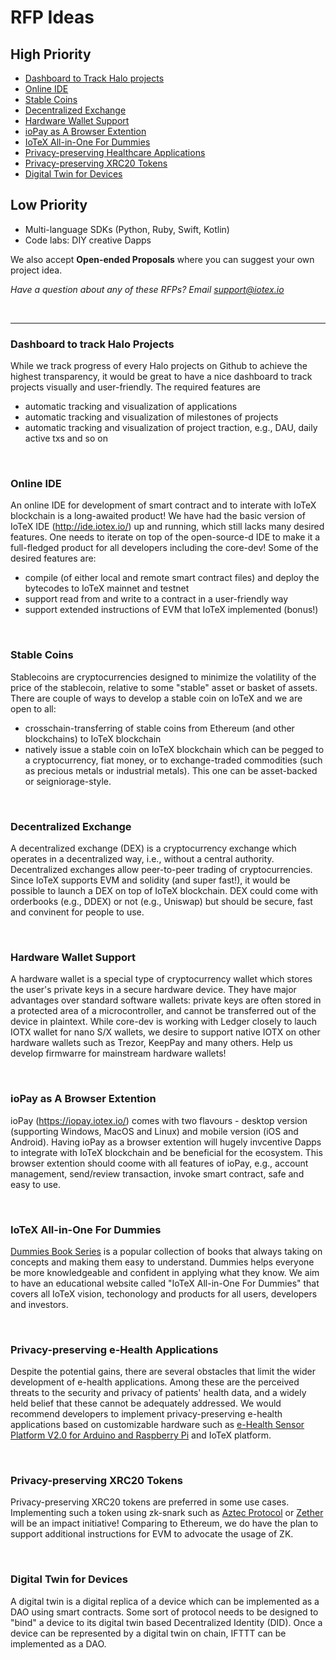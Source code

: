 # RFP Ideas

## High Priority
- [Dashboard to Track Halo projects](#dashboard-to-track-halo-projects)
- [Online IDE](#online-ide)
- [Stable Coins](#stalbe-coins)
- [Decentralized Exchange](#decentralized-exchange)
- [Hardware Wallet Support](#hardware-wallet-support)
- [ioPay as A Browser Extention](#iopay-as-a-browser-extention)
- [IoTeX All-in-One For Dummies](#iotex-all-in-one-for-dummies)
- [Privacy-preserving Healthcare Applications](#privacy-preserving-e-health-applications)
- [Privacy-preserving XRC20 Tokens](#privacy-preserving-xrc20-tokens)
- [Digital Twin for Devices](#digital-twin-for-devices)


## Low Priority
- Multi-language SDKs (Python, Ruby, Swift, Kotlin)
- Code labs: DIY creative Dapps

We also accept **Open-ended Proposals** where you can suggest your own project idea.

*Have a question about any of these RFPs? Email support@iotex.io*

&nbsp;

------

### Dashboard to track Halo Projects

While we track progress of every Halo projects on Github to achieve the highest transparency, it would be great to have a nice dashboard to track projects visually and user-friendly. The required features are
- automatic tracking and visualization of applications
- automatic tracking and visualization of milestones of projects
- automatic tracking and visualization of project traction, e.g., DAU, daily active txs and so on

&nbsp;

### Online IDE ###
An online IDE for development of smart contract and to interate with IoTeX blockchain is a long-awaited product! We have had the basic version of IoTeX IDE (http://ide.iotex.io/) up and running, which still lacks many desired features. One needs to iterate on top of the open-source-d IDE to make it a full-fledged product for all developers including the core-dev! Some of the desired features are:
- compile (of either local and remote smart contract files) and deploy the bytecodes to IoTeX mainnet and testnet
- support read from and write to a contract in a user-friendly way
- support extended instructions of EVM that IoTeX implemented (bonus!)

&nbsp;

### Stable Coins ###
Stablecoins are cryptocurrencies designed to minimize the volatility of the price of the stablecoin, relative to some "stable" asset or basket of assets. There are couple of ways to develop a stable coin on IoTeX and we are open to all:
- crosschain-transferring of stable coins from Ethereum (and other blockchains) to IoTeX blockchain
- natively issue a stable coin on IoTeX blockchain which can be pegged to a cryptocurrency, fiat money, or to exchange-traded commodities (such as precious metals or industrial metals). This one can be asset-backed or seigniorage-style.

&nbsp;

### Decentralized Exchange ###
A decentralized exchange (DEX) is a cryptocurrency exchange which operates in a decentralized way, i.e., without a central authority. Decentralized exchanges allow peer-to-peer trading of cryptocurrencies. Since IoTeX supports EVM and solidity (and super fast!), it would be possible to launch a DEX on top of IoTeX blockchain. DEX could come with orderbooks (e.g., DDEX) or not (e.g., Uniswap) but should be secure, fast and convinent for people to use.

&nbsp;

### Hardware Wallet Support ###
A hardware wallet is a special type of cryptocurrency wallet which stores the user's private keys in a secure hardware device. They have major advantages over standard software wallets: private keys are often stored in a protected area of a microcontroller, and cannot be transferred out of the device in plaintext. While core-dev is working with Ledger closely to lauch IOTX wallet for nano S/X wallets, we desire to support native IOTX on other hardware wallets such as Trezor, KeepPay and many others. Help us develop firmwarre for mainstream hardware wallets!

&nbsp;

### ioPay as A Browser Extention ###
ioPay (https://iopay.iotex.io/) comes with two flavours - desktop version (supporting Windows, MacOS and Linux) and mobile version (iOS and Android). Having ioPay as a browser extention will hugely invcentive Dapps to integrate with IoTeX blockchain and be beneficial for the ecosystem. This browser extention should coome with all features of ioPay, e.g., account management, send/review transaction, invoke smart contract, safe and easy to use.

&nbsp;

### IoTeX All-in-One For Dummies ###
[Dummies Book Series](https://www.dummies.com) is a popular collection of books that always taking on concepts and making them easy to understand. Dummies helps everyone be more knowledgeable and confident in applying what they know. We aim to have an educational website called "IoTeX All-in-One For Dummies" that covers all IoTeX vision, techonology and products for all users, developers and investors.

&nbsp;

### Privacy-preserving e-Health Applications ###
Despite the potential gains, there are several obstacles that limit the wider development of e-health applications. Among these are the perceived threats to the security and privacy of patients' health data, and a widely held belief that these cannot be adequately addressed. We would recommend developers to implement privacy-preserving e-health applications based on customizable hardware such as [e-Health Sensor Platform V2.0 for Arduino and Raspberry Pi](https://www.cooking-hacks.com/documentation/tutorials/ehealth-biometric-sensor-platform-arduino-raspberry-pi-medical.html) and IoTeX platform.

&nbsp;

### Privacy-preserving XRC20 Tokens ###
Privacy-preserving XRC20 tokens are preferred in some use cases. Implementing such a token using zk-snark such as [Aztec Protocol](https://www.aztecprotocol.com/) or [Zether](https://crypto.stanford.edu/~buenz/papers/zether.pdf) will be an impact initiative! Comparing to Ethereum, we do have the plan to support additional instructions for EVM to advocate the usage of ZK.

&nbsp;

### Digital Twin for Devices ###
A digital twin is a digital replica of a device which can be implemented as a DAO using smart contracts. Some sort of protocol needs to be designed to "bind" a device to its digital twin based Decentralized Identity (DID). Once a device can be represented by a digital twin on chain, IFTTT can be implemented as a DAO.

&nbsp;

